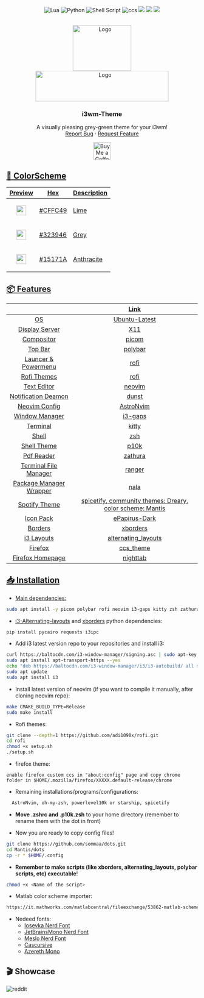 <a name="readme-top"></a>
<div align="center">

![Lua](https://img.shields.io/badge/lua-%232C2D72.svg?style=for-the-badge&logo=lua&logoColor=white) ![Python](https://img.shields.io/badge/python-3670A0?style=for-the-badge&logo=python&logoColor=ffdd54) ![Shell Script](https://img.shields.io/badge/shell_script-%23121011.svg?style=for-the-badge&logo=gnu-bash&logoColor=white) ![ccs](https://img.shields.io/badge/CSS-239120?&style=for-the-badge&logo=css3&logoColor=white)
![](https://img.shields.io/github/last-commit/sommaa/dots?&style=for-the-badge&color=CFFC49&logoColor=171718&labelColor=171718)
![](https://img.shields.io/github/stars/sommaa/dots?style=for-the-badge&logo=starship&color=8bd5ca&logoColor=D9E0EE&labelColor=171718)
[![](https://img.shields.io/github/repo-size/sommaa/dots?color=%23DDB6F2&label=SIZE&logo=codesandbox&style=for-the-badge&logoColor=D9E0EE&labelColor=171718)](https://github.com/sommaa/dots)

</div >

<!-- PROJECT LOGO -->
<br />
<div align="center">
  <a href="https://github.com/sommaa/dots">
    <img src="https://user-images.githubusercontent.com/120776791/229891728-d2651330-f1e0-48be-b87c-d238ef3739ff.png" alt="Logo" width="154" height="120">
    <br />
  </a>
  <a href="https://github.com/sommaa/dots">
    <img src="https://user-images.githubusercontent.com/120776791/229870169-e35ad7cf-b7b5-4ffe-88c4-b1a7191cde70.png" alt="Logo" width="350" height="80">
  </a>

  <h3 align="center">i3wm-Theme</h3>

  <p align="center">
    A visually pleasing grey-green theme for your i3wm!
    <br />
    <a href="https://github.com/sommaa/dots/issues">Report Bug</a>
    ·
    <a href="https://github.com/sommaa/dots/issues">Request Feature</a>
  </p>
</div>

<div align="center">

<a href='https://ko-fi.com/sommaa' target='_blank'><img height='35' style='border:0px;height:46px;' src='https://az743702.vo.msecnd.net/cdn/kofi3.png?v=0' border='0' alt='Buy Me a Coffee at ko-fi.com' />

</div>
  
## :frog: ColorScheme
<div align="center">
<table>
  <thead>
    <tr>
      <th>Preview</th>
      <th>Hex</th>
      <th>Description</th>
    </tr>
  </thead>
  <tbody>
    <tr>
      <td><p align="center"><img src="https://user-images.githubusercontent.com/120776791/229868127-80814544-42e0-40d1-85c1-6b19e5b906de.png" width="26" height="26" align="center"></p></td>
      <td>#CFFC49</td>
      <td>Lime</td>
    </tr>
    <tr>
      <td><p align="center"><img src="https://user-images.githubusercontent.com/120776791/229868445-db9db673-d9d9-4b97-a449-ad1b3501317b.png" width="26" height="26" align="center"></p></td>
      <td>#323946</td>
      <td>Grey</td>
    </tr>
    <tr>
      <td><p align="center"><img src="https://user-images.githubusercontent.com/120776791/229868627-5101d073-7fa0-484e-b974-7f8bd9ca39ea.png" width="26" height="26" align="center"></p></td>
      <td>#15171A</td>
      <td>Anthracite</td>
    </tr>
   </tbody>
</table>
</div >
  
## :package: Features
<div align="center">

|        | Link                                 |
|:------:|:------------------------------------:|
|OS      | [Ubuntu-Latest](https://ubuntu.com/) |
|Display Server| [X11](https://www.x.org/wiki/) |
|Compositor| [picom](https://github.com/yshui/picom)|
|Top Bar| [polybar](https://github.com/polybar/polybar)|
|Launcer & Powermenu| [rofi](https://github.com/davatorium/rofi)|
|Rofi Themes| [rofi](https://github.com/adi1090x/rofi)|
|Text Editor| [neovim](https://neovim.io/)|
|Notification Deamon| [dunst](https://dunst-project.org/)|
|Neovim Config| [AstroNvim](https://github.com/AstroNvim/AstroNvim)|
|Window Manager| [i3-gaps](https://i3wm.org/) |
|Terminal| [kitty](https://github.com/kovidgoyal/kitty)|
|Shell| [zsh](https://www.zsh.org/)|
|Shell Theme| [p10k](https://github.com/romkatv/powerlevel10k)|
|Pdf Reader| [zathura](https://pwmt.org/projects/zathura/)|
|Terminal File Manager| [ranger](https://github.com/ranger/ranger)|
|Package Manager Wrapper| [nala](https://github.com/volitank/nala)|
|Spotify Theme| [spicetify](https://spicetify.app/docs/advanced-usage/themes/), community themes: [Dreary](https://github.com/spicetify/spicetify-themes), color scheme: [Mantis](/dots/spicetify/Themes/Dreary)|
|Icon Pack| [ePapirus-Dark](https://github.com/PapirusDevelopmentTeam/papirus-icon-theme)|
|Borders| [xborders](https://github.com/deter0/xborder)|
|i3 Layouts| [alternating_layouts](https://github.com/olemartinorg/i3-alternating-layout)|
|Firefox| [ccs_theme](/dots/chrome)|
|Firefox Homepage| [nighttab](https://addons.mozilla.org/it/firefox/addon/nighttab/)|

</div>

## :inbox_tray: Installation

* Main dependencies:
```bash
sudo apt install -y picom polybar rofi neovim i3-gaps kitty zsh zathura ranger nala nitrogen xsensor arandr python3 brightnessctl flameshot gzip curl git pip dunst xclip
```

* [i3-Alternating-layouts](https://github.com/olemartinorg/i3-alternating-layout) and [xborders](https://github.com/deter0/xborder) python dependencies:
```bash
pip install pycairo requests i3ipc
```

* Add i3 latest version repo to your repositories and install i3:
```bash
curl https://baltocdn.com/i3-window-manager/signing.asc | sudo apt-key add -
sudo apt install apt-transport-https --yes
echo "deb https://baltocdn.com/i3-window-manager/i3/i3-autobuild/ all main" | sudo tee /etc/apt/sources.list.d/i3-autobuild.list
sudo apt update
sudo apt install i3
```

* Install latest version of neovim (if you want to compile it manually, after cloning neovim repo):
```bash
make CMAKE_BUILD_TYPE=Release
sudo make install
```

* Rofi themes:
```bash
git clone --depth=1 https://github.com/adi1090x/rofi.git
cd rofi
chmod +x setup.sh
./setup.sh
```

* firefox theme:
```
enable firefox custom ccs in "about:config" page and copy chrome folder in $HOME/.mozilla/firefox/XXXXX.default-release/chrome 
```

* Remaining installations/programs/configurations:
```bash
  AstroNvim, oh-my-zsh, powerlevel10k or starship, spicetify
```

* **Move .zshrc and .p10k.zsh** to your home directory (remember to rename them with the dot in front)

* Now you are ready to copy config files!
```bash
git clone https://github.com/sommaa/dots.git
cd Mantis/dots
cp -r * $HOME/.config
```
* **Remember to make scripts (like xborders, alternating_layouts, polybar scripts, etc) executable**!
```bash
chmod +x <Name of the script>
```
* Matlab color scheme importer:
```bash
https://it.mathworks.com/matlabcentral/fileexchange/53862-matlab-schemer
```
* Nedeed fonts:
  * [Iosevka Nerd Font](https://www.nerdfonts.com/font-downloads)
  * [JetBrainsMono Nerd Font](https://www.nerdfonts.com/font-downloads)
  * [Meslo Nerd Font](https://www.nerdfonts.com/font-downloads)
  * [Cascursive](https://github.com/sainnhe/icursive-nerd-font/tree/master/dist/Cascursive)
  * [Azereth Mono](https://fonts.google.com/specimen/Azeret+Mono)
  
## :clapper: Showcase

![reddit](https://user-images.githubusercontent.com/120776791/229539421-8e6aad53-e68e-4bc5-88d9-16ae9c0a3f44.png)




